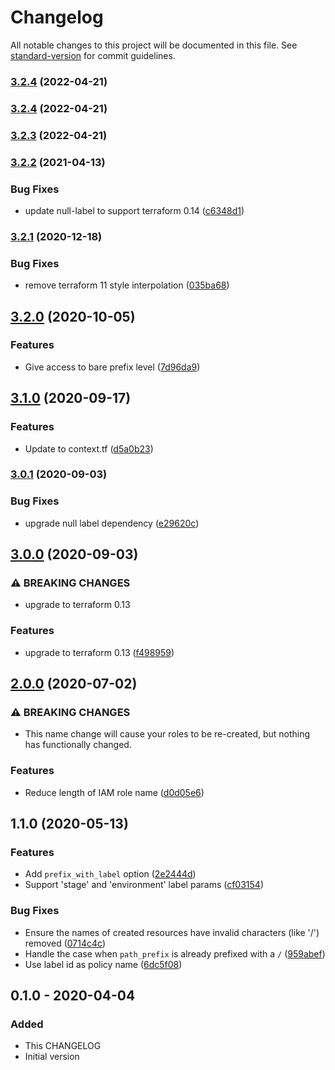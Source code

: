 # Changelog

All notable changes to this project will be documented in this file. See [standard-version](https://github.com/conventional-changelog/standard-version) for commit guidelines.

### [3.2.4](https://gitlab.com/guardianproject-ops/terraform-aws-ssm-param-store-iam/compare/3.2.3...3.2.4) (2022-04-21)

### [3.2.4](https://gitlab.com/guardianproject-ops/terraform-aws-ssm-param-store-iam/compare/3.2.3...3.2.4) (2022-04-21)

### [3.2.3](https://gitlab.com/guardianproject-ops/terraform-aws-ssm-param-store-iam/compare/3.2.2...3.2.3) (2022-04-21)

### [3.2.2](https://gitlab.com/guardianproject-ops/terraform-aws-ssm-param-store-iam/compare/3.2.1...3.2.2) (2021-04-13)


### Bug Fixes

* update null-label to support terraform 0.14 ([c6348d1](https://gitlab.com/guardianproject-ops/terraform-aws-ssm-param-store-iam/commit/c6348d1f6337b553d2a7c3e70448e80c61388b36))

### [3.2.1](https://gitlab.com/guardianproject-ops/terraform-aws-ssm-param-store-iam/compare/3.2.0...3.2.1) (2020-12-18)


### Bug Fixes

* remove terraform 11 style interpolation ([035ba68](https://gitlab.com/guardianproject-ops/terraform-aws-ssm-param-store-iam/commit/035ba68eb7065c3a3c698853227be3dad25c3f66))

## [3.2.0](https://gitlab.com/guardianproject-ops/terraform-aws-ssm-param-store-iam/compare/3.1.0...3.2.0) (2020-10-05)


### Features

* Give access to bare prefix level ([7d96da9](https://gitlab.com/guardianproject-ops/terraform-aws-ssm-param-store-iam/commit/7d96da9b116f2152fce356b869da103dd3a79e60))

## [3.1.0](https://gitlab.com/guardianproject-ops/terraform-aws-ssm-param-store-iam/compare/3.0.1...3.1.0) (2020-09-17)


### Features

* Update to context.tf ([d5a0b23](https://gitlab.com/guardianproject-ops/terraform-aws-ssm-param-store-iam/commit/d5a0b2377cfbf95a27cb1782f983ec82b34bf6bf))

### [3.0.1](https://gitlab.com/guardianproject-ops/terraform-aws-ssm-param-store-iam/compare/3.0.0...3.0.1) (2020-09-03)


### Bug Fixes

* upgrade null label dependency ([e29620c](https://gitlab.com/guardianproject-ops/terraform-aws-ssm-param-store-iam/commit/e29620cf4a78dc69768034a35bdcce1e29aa063a))

## [3.0.0](https://gitlab.com/guardianproject-ops/terraform-aws-ssm-param-store-iam/compare/2.0.0...3.0.0) (2020-09-03)


### ⚠ BREAKING CHANGES

* upgrade to terraform 0.13

### Features

* upgrade to terraform 0.13 ([f498959](https://gitlab.com/guardianproject-ops/terraform-aws-ssm-param-store-iam/commit/f4989591c8ffb2ed575e3db2edafbbe428cae542))

## [2.0.0](https://gitlab.com/guardianproject-ops/terraform-aws-ssm-param-store-iam/compare/1.1.0...2.0.0) (2020-07-02)


### ⚠ BREAKING CHANGES

* This name change will cause your roles to be
re-created, but nothing has functionally changed.

### Features

* Reduce length of IAM role name ([d0d05e6](https://gitlab.com/guardianproject-ops/terraform-aws-ssm-param-store-iam/commit/d0d05e6d57a8716091f0bf4f5c2bc7e1a4181393))

## 1.1.0 (2020-05-13)


### Features

* Add `prefix_with_label` option ([2e2444d](https://gitlab.com/guardianproject-ops/terraform-aws-ssm-param-store-iam/commit/2e2444d0807cb8eba8ad4a7c475ab13c80ec02c2))
* Support 'stage' and 'environment' label params ([cf03154](https://gitlab.com/guardianproject-ops/terraform-aws-ssm-param-store-iam/commit/cf03154543fe2444f9bdc4ebb6173ac99deca45b))


### Bug Fixes

* Ensure the names of created resources have invalid characters (like '/') removed ([0714c4c](https://gitlab.com/guardianproject-ops/terraform-aws-ssm-param-store-iam/commit/0714c4c3081335ca0f84dd99ae6ddb3f968a1425))
* Handle the case when `path_prefix` is already prefixed with a `/` ([959abef](https://gitlab.com/guardianproject-ops/terraform-aws-ssm-param-store-iam/commit/959abef82e32b5017cac279058a7b34ab2561e16))
* Use label id as policy name ([6dc5f08](https://gitlab.com/guardianproject-ops/terraform-aws-ssm-param-store-iam/commit/6dc5f08a7c95362a4908f05e01830b5d31af1e33))

## 0.1.0 - 2020-04-04

### Added

- This CHANGELOG
- Initial version
